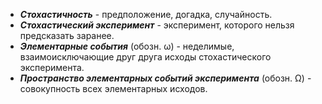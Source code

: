- ***Стохастичность*** - предположение, догадка, случайность.
- ***Стохастический эксперимент*** - эксперимент, которого нельзя предсказать заранее.
- ***Элементарные события*** (обозн. ω) - неделимые, взаимоисключающие друг друга исходы стохастического эксперимента.
- ***Пространство элементарных событий эксперимента*** (обозн. Ω) - совокупность всех элементарных исходов. 